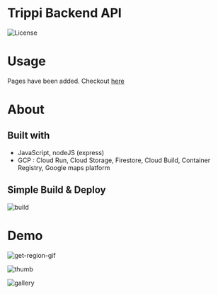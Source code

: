 # Trippi Backend API
![License](https://img.shields.io/badge/express-4.17.2-blue)


# Usage

Pages have been added. Checkout [here](https://www.trippi.ml)  

# About  

## Built with

- JavaScript, nodeJS (express)
- GCP : Cloud Run, Cloud Storage, Firestore, Cloud Build, Container Registry, Google maps platform

## Simple Build & Deploy  

![build](https://user-images.githubusercontent.com/54241139/190874158-708fcc1e-cf5b-40b1-91eb-83cc1b1c2590.PNG)



# Demo
![get-region-gif](https://user-images.githubusercontent.com/54241139/190877575-358aaba3-7251-4ecb-99cf-742ce9cdca4b.gif)

![thumb](https://user-images.githubusercontent.com/54241139/190877647-7b6ea828-72de-4058-be88-c8ec9433ed8a.PNG)

![gallery](https://user-images.githubusercontent.com/54241139/190877645-3f90b230-fc0b-4224-82a6-17a8e1268efd.png)
